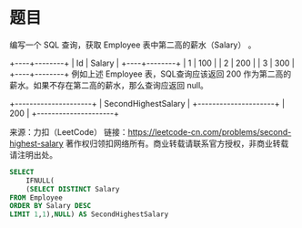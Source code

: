 # 题目

编写一个 SQL 查询，获取 Employee 表中第二高的薪水（Salary） 。

+----+--------+
| Id | Salary |
+----+--------+
| 1  | 100    |
| 2  | 200    |
| 3  | 300    |
+----+--------+
例如上述 Employee 表，SQL查询应该返回 200 作为第二高的薪水。如果不存在第二高的薪水，那么查询应返回 null。

+---------------------+
| SecondHighestSalary |
+---------------------+
| 200                 |
+---------------------+

来源：力扣（LeetCode）
链接：https://leetcode-cn.com/problems/second-highest-salary
著作权归领扣网络所有。商业转载请联系官方授权，非商业转载请注明出处。

```sql
SELECT
    IFNULL(
    (SELECT DISTINCT Salary
FROM Employee
ORDER BY Salary DESC
LIMIT 1,1),NULL) AS SecondHighestSalary
```
